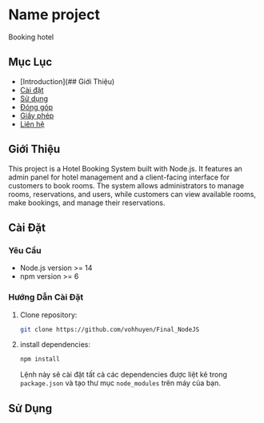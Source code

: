 # Name project
Booking hotel 

## Mục Lục

- [Introduction](## Giới Thiệu)
- [Cài đặt](#cài-đặt)
- [Sử dụng](#sử-dụng)
- [Đóng góp](#đóng-góp)
- [Giấy phép](#giấy-phép)
- [Liên hệ](#liên-hệ)

## Giới Thiệu

This project is a Hotel Booking System built with Node.js. It features an admin panel for hotel management and a client-facing interface for customers to book rooms. The system allows administrators to manage rooms, reservations, and users, while customers can view available rooms, make bookings, and manage their reservations.

## Cài Đặt

### Yêu Cầu

- Node.js version >= 14
- npm version >= 6

### Hướng Dẫn Cài Đặt

1. Clone repository:
    ```sh
    git clone https://github.com/vohhuyen/Final_NodeJS
    ```
2. install dependencies:
    ```sh
    npm install
    ```
   Lệnh này sẽ cài đặt tất cả các dependencies được liệt kê trong `package.json` và tạo thư mục `node_modules` trên máy của bạn.

## Sử Dụng
